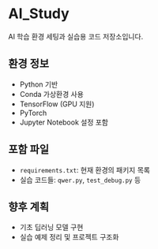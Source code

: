 # AI_Study

AI 학습 환경 세팅과 실습용 코드 저장소입니다.

## 환경 정보
- Python 기반
- Conda 가상환경 사용
- TensorFlow (GPU 지원)
- PyTorch
- Jupyter Notebook 설정 포함

## 포함 파일
- `requirements.txt`: 현재 환경의 패키지 목록
- 실습 코드들: `qwer.py`, `test_debug.py` 등

## 향후 계획
- 기초 딥러닝 모델 구현
- 실습 예제 정리 및 프로젝트 구조화
